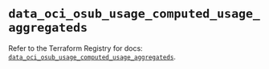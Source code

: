 # `data_oci_osub_usage_computed_usage_aggregateds`

Refer to the Terraform Registry for docs: [`data_oci_osub_usage_computed_usage_aggregateds`](https://registry.terraform.io/providers/oracle/oci/6.18.0/docs/data-sources/osub_usage_computed_usage_aggregateds).
